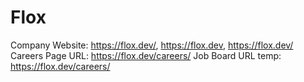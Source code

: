 # Flox

Company Website: https://flox.dev/, https://flox.dev, https://flox.dev/
Careers Page URL: https://flox.dev/careers/
Job Board URL temp: https://flox.dev/careers/
